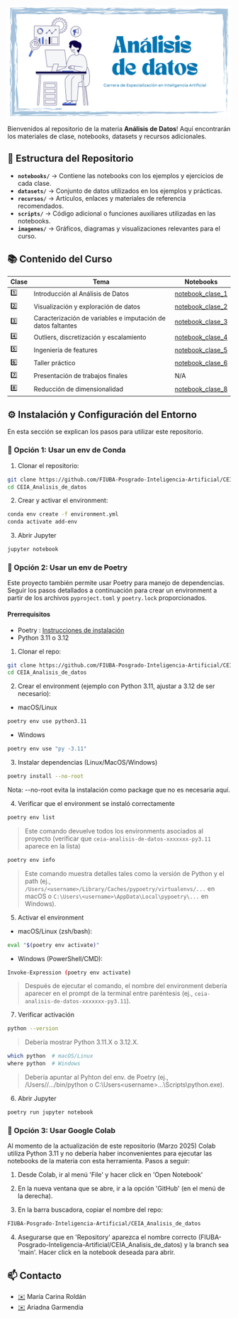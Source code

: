 
![](https://github.com/FIUBA-Posgrado-Inteligencia-Artificial/CEIA_Analisis_de_datos/blob/main/banner.png)


Bienvenidos al repositorio de la materia **Análisis de Datos**! Aquí encontrarán los materiales de clase, notebooks, datasets y recursos adicionales.

## 📂 Estructura del Repositorio

- **`notebooks/`** → Contiene las notebooks con los ejemplos y ejercicios de cada clase.
- **`datasets/`** → Conjunto de datos utilizados en los ejemplos y prácticas.
- **`recursos/`** → Artículos, enlaces y materiales de referencia recomendados.
- **`scripts/`** → Código adicional o funciones auxiliares utilizadas en las notebooks.
- **`imagenes/`** → Gráficos, diagramas y visualizaciones relevantes para el curso.

## 📚 Contenido del Curso

| Clase | Tema | Notebooks |
|--------|-----------------------------|-----------------------------|
| 1️⃣ | Introducción al Análisis de Datos | [notebook_clase_1](notebooks/clase_01_introduccion.ipynb) |
| 2️⃣ | Visualización y exploración de datos | [notebook_clase_2](notebooks/clase_02_preprocesamiento.ipynb) |
| 3️⃣ | Caracterización de variables e imputación de datos faltantes | [notebook_clase_3](notebooks/clase_03_visualizacion.ipynb) |
| 4️⃣ | Outliers, discretización y escalamiento | [notebook_clase_4](notebooks/clase_04_outliers_discretizacion_escalamiento.ipynb)|
| 5️⃣ | Ingeniería de features | [notebook_clase_5](notebooks/clase_05_ingenieria_de_features.ipynb) |
| 6️⃣ | Taller práctico | [notebook_clase_6](notebooks/clase_06_taller.ipynb)|
| 7️⃣ | Presentación de trabajos finales | N/A |
| 8️⃣ | Reducción de dimensionalidad | [notebook_clase_8](notebooks/clase_08_reduccion_dimensionalidad.ipynb) |


## ⚙️ Instalación y Configuración del Entorno

En esta sección se explican los pasos para utilizar este repositorio.

### 🔹 Opción 1: Usar un env de Conda

1. Clonar el repositorio:

```bash
git clone https://github.com/FIUBA-Posgrado-Inteligencia-Artificial/CEIA_Analisis_de_datos.git
cd CEIA_Analisis_de_datos
```

2. Crear y activar el environment:

```bash
conda env create -f environment.yml
conda activate add-env
```

3. Abrir Jupyter

```bash
jupyter notebook
```

### 🔹 Opción 2: Usar un env de Poetry

Este proyecto también permite usar Poetry para manejo de dependencias. Seguir los pasos detallados a continuación para crear un environment a partir de los archivos `pyproject.toml` y `poetry.lock` proporcionados.

#### Prerrequisitos 
 * Poetry : [Instrucciones de instalación](https://python-poetry.org/docs/#installing-with-the-official-installer)
 * Python 3.11 o 3.12

1. Clonar el repo:

```bash
git clone https://github.com/FIUBA-Posgrado-Inteligencia-Artificial/CEIA_Analisis_de_datos.git
cd CEIA_Analisis_de_datos
```

2. Crear el environment (ejemplo con Python 3.11, ajustar a 3.12 de ser necesario):

* macOS/Linux

```bash
poetry env use python3.11  
```
* Windows

```bash
poetry env use "py -3.11" 
```

3. Instalar dependencias (Linux/MacOS/Windows)
```bash
poetry install --no-root 
```
Nota: --no-root evita la instalación como package que no es necesaria aquí.

4. Verificar que el environment se instaló correctamente

```bash
poetry env list
```
> Este comando devuelve todos los environments asociados al proyecto (verificar que `ceia-analisis-de-datos-xxxxxxx-py3.11` aparece en la lista)

```bash
poetry env info
```
> Este comando muestra detalles tales como la versión de Python y el path (ej., `/Users/<username>/Library/Caches/pypoetry/virtualenvs/...` en macOS o `C:\Users\<username>\AppData\Local\pypoetry\...` en Windows).


5. Activar el environment

* macOS/Linux (zsh/bash):

```bash
eval "$(poetry env activate)" 
```

* Windows (PowerShell/CMD):

```bash
Invoke-Expression (poetry env activate)
```

> Después de ejecutar el comando, el nombre del environment debería aparecer en el prompt de la terminal entre paréntesis (ej., `ceia-analisis-de-datos-xxxxxxx-py3.11`).

7. Verificar activación

```bash
python --version
```
> Debería mostrar Python 3.11.X o 3.12.X.


```bash
which python  # macOS/Linux
where python  # Windows
```
> Debería apuntar al Pyhton del env. de Poetry (ej., /Users/<username>/.../bin/python o C:\Users\<username>\...\Scripts\python.exe).


6. Abrir Jupyter

```bash
poetry run jupyter notebook
```


### 🔹 Opción 3: Usar Google Colab

Al momento de la actualización de este repositorio (Marzo 2025) Colab utiliza Python 3.11 y no debería haber inconvenientes para ejecutar las notebooks de la materia con esta herramienta. Pasos a seguir:

1. Desde Colab, ir al menú 'File' y hacer click en 'Open Notebook'

2. En la nueva ventana que se abre, ir a la opción 'GitHub' (en el menú de la derecha).

3. En la barra buscadora, copiar el nombre del repo: 

```bash
FIUBA-Posgrado-Inteligencia-Artificial/CEIA_Analisis_de_datos
```

4. Asegurarse que en 'Repository' aparezca el nombre correcto (FIUBA-Posgrado-Inteligencia-Artificial/CEIA_Analisis_de_datos) y la branch sea 'main'. Hacer click en la notebook deseada para abrir.



## 📫 Contacto

* [✉️](macroldan@fi.uba.edu.ar) María Carina Roldán 
* [✉️](arigarmendia@gmail.com) Ariadna Garmendia
